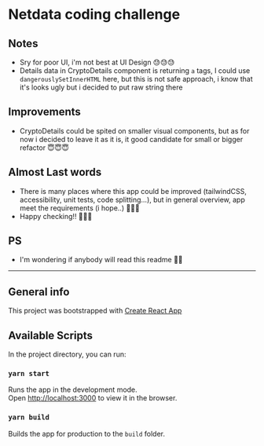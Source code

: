 # Netdata coding challenge

## Notes
- Sry for poor UI, i'm not best at UI Design 😓😓😓
- Details data in CryptoDetails component is returning `a` tags, I could use `dangerouslySetInnerHTML` here, but this is not safe approach, i know that it's looks ugly but i decided to put raw string there

## Improvements 
- CryptoDetails could be spited on smaller visual components, but as for now i decided to leave it as it is, it good candidate for small or bigger refactor 😇😇😇

## Almost Last words 
- There is many places where this app could be improved (tailwindCSS, accessibility, unit tests, code splitting...), but in general overview, app meet the requirements (i hope..) 🤞🤞🤞
- Happy checking!! 🎉🎉🎉

## PS 
- I'm wondering if anybody will read this readme 🤔😅

----

## General info
This project was bootstrapped with [Create React App](https://github.com/facebook/create-react-app)

## Available Scripts
In the project directory, you can run:

### `yarn start`
Runs the app in the development mode.<br />
Open [http://localhost:3000](http://localhost:3000) to view it in the browser.

### `yarn build`
Builds the app for production to the `build` folder.<br />

